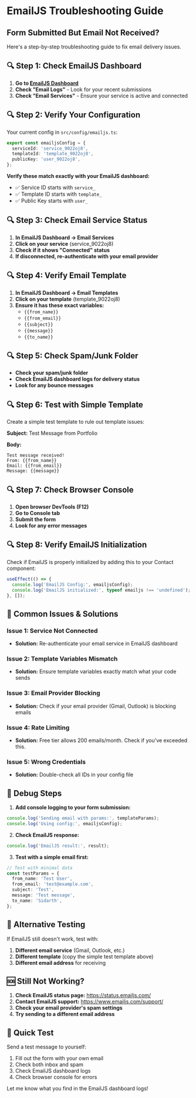 # EmailJS Troubleshooting Guide

## Form Submitted But Email Not Received?

Here's a step-by-step troubleshooting guide to fix email delivery issues.

## 🔍 **Step 1: Check EmailJS Dashboard**

1. **Go to [EmailJS Dashboard](https://dashboard.emailjs.com/)**
2. **Check "Email Logs"** - Look for your recent submissions
3. **Check "Email Services"** - Ensure your service is active and connected

## 🔍 **Step 2: Verify Your Configuration**

Your current config in `src/config/emailjs.ts`:
```typescript
export const emailjsConfig = {
  serviceId: 'service_9022oj8',
  templateId: 'template_9022oj8', 
  publicKey: 'user_9022oj8',
};
```

**Verify these match exactly with your EmailJS dashboard:**
- ✅ Service ID starts with `service_`
- ✅ Template ID starts with `template_`
- ✅ Public Key starts with `user_`

## 🔍 **Step 3: Check Email Service Status**

1. **In EmailJS Dashboard → Email Services**
2. **Click on your service** (service_9022oj8)
3. **Check if it shows "Connected" status**
4. **If disconnected, re-authenticate with your email provider**

## 🔍 **Step 4: Verify Email Template**

1. **In EmailJS Dashboard → Email Templates**
2. **Click on your template** (template_9022oj8)
3. **Ensure it has these exact variables:**
   - `{{from_name}}`
   - `{{from_email}}`
   - `{{subject}}`
   - `{{message}}`
   - `{{to_name}}`

## 🔍 **Step 5: Check Spam/Junk Folder**

- **Check your spam/junk folder**
- **Check EmailJS dashboard logs for delivery status**
- **Look for any bounce messages**

## 🔍 **Step 6: Test with Simple Template**

Create a simple test template to rule out template issues:

**Subject:** Test Message from Portfolio

**Body:**
```
Test message received!
From: {{from_name}}
Email: {{from_email}}
Message: {{message}}
```

## 🔍 **Step 7: Check Browser Console**

1. **Open browser DevTools (F12)**
2. **Go to Console tab**
3. **Submit the form**
4. **Look for any error messages**

## 🔍 **Step 8: Verify EmailJS Initialization**

Check if EmailJS is properly initialized by adding this to your Contact component:

```typescript
useEffect(() => {
  console.log('EmailJS Config:', emailjsConfig);
  console.log('EmailJS initialized:', typeof emailjs !== 'undefined');
}, []);
```

## 🚨 **Common Issues & Solutions**

### **Issue 1: Service Not Connected**
- **Solution:** Re-authenticate your email service in EmailJS dashboard

### **Issue 2: Template Variables Mismatch**
- **Solution:** Ensure template variables exactly match what your code sends

### **Issue 3: Email Provider Blocking**
- **Solution:** Check if your email provider (Gmail, Outlook) is blocking emails

### **Issue 4: Rate Limiting**
- **Solution:** Free tier allows 200 emails/month. Check if you've exceeded this.

### **Issue 5: Wrong Credentials**
- **Solution:** Double-check all IDs in your config file

## 🧪 **Debug Steps**

1. **Add console logging to your form submission:**
```typescript
console.log('Sending email with params:', templateParams);
console.log('Using config:', emailjsConfig);
```

2. **Check EmailJS response:**
```typescript
console.log('EmailJS result:', result);
```

3. **Test with a simple email first:**
```typescript
// Test with minimal data
const testParams = {
  from_name: 'Test User',
  from_email: 'test@example.com',
  subject: 'Test',
  message: 'Test message',
  to_name: 'Sidarth',
};
```

## 📧 **Alternative Testing**

If EmailJS still doesn't work, test with:
1. **Different email service** (Gmail, Outlook, etc.)
2. **Different template** (copy the simple test template above)
3. **Different email address** for receiving

## 🆘 **Still Not Working?**

1. **Check EmailJS status page:** https://status.emailjs.com/
2. **Contact EmailJS support:** https://www.emailjs.com/support/
3. **Check your email provider's spam settings**
4. **Try sending to a different email address**

## 📱 **Quick Test**

Send a test message to yourself:
1. Fill out the form with your own email
2. Check both inbox and spam
3. Check EmailJS dashboard logs
4. Check browser console for errors

Let me know what you find in the EmailJS dashboard logs!
